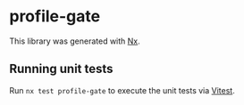 # profile-gate

This library was generated with [Nx](https://nx.dev).

## Running unit tests

Run `nx test profile-gate` to execute the unit tests via [Vitest](https://vitest.dev/).
